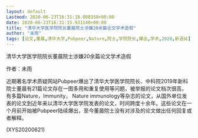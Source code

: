 ```yaml
---
layout: default
Lastmod: 2020-06-23T16:31:18.008358+00:00
date: 2020-06-23T16:31:15.931140+00:00
title: "清华大学医学院院长董晨院士涉嫌20余篇论文学术造假"
author: "未雨"
tags: [论文,董晨,清华大学,Pubpeer,Nature,院士,学院院长,爆出,学术,2020,新语丝]
---
```


清华大学医学院院长董晨院士涉嫌20余篇论文学术造假

作者：未雨

近期著名学术质疑网站Pubpeer爆出了清华大学医学院院长、中科院2019年新科院士董晨有21篇论文存在一图多用和重复使用等问题，被举报的论文档次很高，有多篇Nature，Immunity， Nature immunology等杂志的论文，从国外单位发表的论文到近年来以清华大学医学院发表的论文，时间跨度十余年。这些论文在一个月前开始被Pubpeer陆续爆出，至今董晨院士没有对涉及的论文做出任何回复或者解释。

(XYS20200621)

